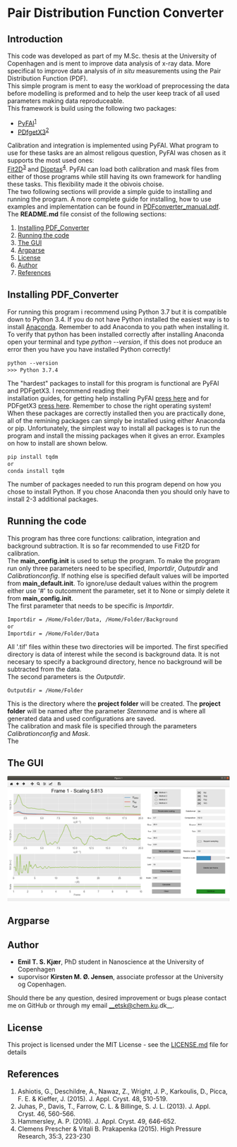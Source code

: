 # Pair Distribution Function Converter
## Introduction
This code was developed as part of my M.Sc. thesis at the University of Copenhagen and is ment to improve data
analysis of x-ray data. More specifical to improve data analysis of _in situ_ measurements using the Pair 
Distribution Function (PDF).   
This simple program is ment to easy the workload of preprocessing the data before modelling is preformed and to
help the user keep track of all used parameters making data reproduceable.   
This framework is build using the following two packages:
 
* [PyFAI](https://pyfai.readthedocs.io/en/latest/)<sup>[1](#references)</sup>
* [PDfgetX3](https://www.diffpy.org/products/pdfgetx.html)<sup>[2](#references)</sup>

Calibration and integration is implemented using PyFAI. What program to use for these tasks are 
an almost religous question, PyFAI was chosen as it supports the most used ones:  
[Fit2D](http://www.esrf.eu/computing/scientific/FIT2D/)<sup>[3](#references)</sup> and 
[Dioptas](http://www.clemensprescher.com/programs/dioptas)<sup>[4](#references)</sup>. 
PyFAI can load both calibration and mask files from either of those programs while still having its own framework for
handling these tasks. This flexibility made it the obivois choise.     
The two following sections will provide a simple guide to installing and running the program. 
A more complete guide for installing, how to use examples and implementation 
can be found in [PDFconverter_manual.pdf](PDFconverter_manual.pdf).  
The __README.md__ file consist of the following sections:

1. [Installing PDF_Converter](#Installing-pdf-converter)
2. [Running the code](#running-the-code)
3. [The GUI](#the-gui)
4. [Argparse](#argparse)
5. [License](#license)
6. [Author](#author)
7. [References](#references)

## Installing PDF_Converter
For running this program i recommend using Python 3.7 but it is compatible down to Python 3.4. If you do not have 
Python installed the easiest way is to install [Anaconda](https://www.anaconda.com/distribution/#windows). Remember to 
add Anaconda to you path when installing it. To verify that python has been installed correctly after installing Anaconda
open your terminal and type _python --version_, if this does not produce an error then you have you
have installed Python correctly!
```
python --version
>>> Python 3.7.4
```
The "hardest" packages to install for this program is functional are PyFAI and PDFgetX3. I recommend reading their  
installation guides, for getting help installing PyFAI [press here](https://pyfai.readthedocs.io/en/latest/operations/index.html#detailed-installation-procedure-on-different-operating-system)
and for PDFgetX3 [press here](https://www.diffpy.org/doc/pdfgetx/2.0.0/install.html). Remember to chose the right operating system!
When these packages are correctly installed then you are practically done, all of the remining packages can simply be
installed using either Anaconda or pip. Unfortunately, the simplest way to install all packages is to run the program
and install the missing packages when it gives an error. Examples on how to install are shown below.
````
pip install tqdm
or
conda install tqdm
````
The number of packages needed to run this program depend on how you chose to install Python. If you chose Anaconda
then you should only have to install 2-3 additional packages.

## Running the code
This program has three core functions: calibration, integration and background subtraction. It is so far 
recommended to use Fit2D for calibration.  
The __main_config.init__ is used to setup the program. To make the program run only three parameters need to be specified,
*Importdir*, *Outputdir* and *Calibrationconfig*. If nothing else is specified default values will be imported from __main_default.init__. 
To ignore/use dedault values within the progrem either use '#' to outcomment the parameter, set it to None or simply delete it
from __main_config.init__.  
The first parameter that needs to be specific is *Importdir*.
````
Importdir = /Home/Folder/Data, /Home/Folder/Background
or
Importdir = /Home/Folder/Data
````
All '.tif' files within these two directories will be imported. The first specified directory is data of interest while 
the second is background data. It is not necesary to specify a background directory, hence no background will be subtracted
from the data.    
The second parameters is the *Outputdir*.
````angular2
Outputdir = /Home/Folder
```` 
This is the directory where the __project folder__ will be created. The __project folder__ will be named after 
the parameter _Stemname_ and is where all generated data and used configurations are saved.   
The calibration and mask file is specified through the parameters _Calibrationconfig_ and _Mask_.  
The 


## The GUI

![GUI example](./img/gui.png)

## Argparse


## Author
* __Emil T. S. Kjær__, PhD student in Nanoscience at the University of Copenhagen   
* suporvisor __Kirsten M. Ø. Jensen__, associate professor at the University og Copenhagen.  
 
Should there be any question, desired improvement or bugs please contact me on GitHub or 
through my email __etsk@chem.ku.dk__.

## License
This project is licensed under the MIT License - see the [LICENSE.md](LICENSE.md) file for details

## References 
1. Ashiotis, G., Deschildre, A., Nawaz, Z., Wright, J. P., Karkoulis, D., Picca, F. E. & Kieffer, J. (2015). J. Appl. Cryst. 48, 510-519.
2. Juhas, P., Davis, T., Farrow, C. L. & Billinge, S. J. L. (2013). J. Appl. Cryst. 46, 560-566.
3. Hammersley, A. P. (2016). J. Appl. Cryst. 49, 646-652.
4. Clemens Prescher & Vitali B. Prakapenka (2015). High Pressure Research, 35:3, 223-230
